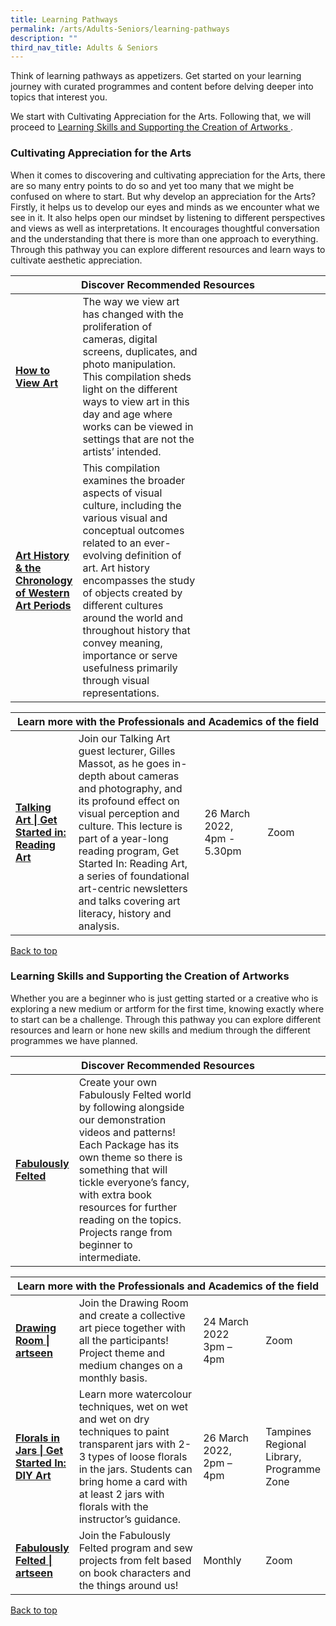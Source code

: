 ```yaml
---
title: Learning Pathways
permalink: /arts/Adults-Seniors/learning-pathways
description: ""
third_nav_title: Adults & Seniors
---
```

<style type="text/css">
/* Links */
.content a { color: #322987; }
.content a:focus,
.content a:hover { color: #28216c; }

/* Button Outline */
.bp-button { padding-left: 1.5rem; padding-right: 1.5rem; }
.bp-button.is-primary-outline { border: 1px solid #322987; color: #322987; background-color: transparent; text-decoration: none; }
.bp-button.is-primary-outline:focus,
.bp-button.is-primary-outline:hover { border: 1px solid #322987; color: #cff2e8; background-color: #322987; text-decoration: none; }

/* Responsive Iframe */
.responsive-iframe { position: absolute; top: 0; left: 0; bottom: 0; right: 0; width: 100%; height: 100%; }
.responsive-iframe-container { position: relative; overflow: hidden; width: 100%; }
.responsive-iframe-container.ratio-16by9 { padding-top: 56.25%; }
.responsive-iframe-container.ratio-4by3 { padding-top: 75%; }
.responsive-iframe-container.ratio-3by2 { padding-top: 66.66%; }
.responsive-iframe-container.ratio-1by1 { padding-top: 100%; }
</style>

Think of learning pathways as appetizers. Get started on your learning journey with curated programmes and content before delving deeper into topics that interest you.

We start with Cultivating Appreciation for the Arts. Following that, we will proceed to <a href="#learn-skills"> Learning Skills and Supporting the Creation of Artworks </a>. 

<h3><b> Cultivating Appreciation for the Arts </b></h3>
When it comes to discovering and cultivating appreciation for the Arts, there are so many entry points to do so and yet too many that we might be confused on where to start. But why develop an appreciation for the Arts? Firstly, it helps us to develop our eyes and minds as we encounter what we see in it. It also helps open our mindset by listening to different perspectives and views as well as interpretations. It encourages thoughtful conversation and the understanding that there is more than one approach to everything. 
Through this pathway you can explore different resources and learn ways to cultivate aesthetic appreciation.

<div class="horizontal-scroll margin--bottom--lg">
  <table class="generic-table">
    <thead>
      <tr>
        <th colspan="4" class="is-uppercase has-weight-normal ">Discover Recommended Resources</th>
      </tr>
    </thead>
    <tbody>
      <tr>
        <td style="width: 20%;"><a href="/arts/adults-seniors/content#lp-how-to-view-art" target="_blank"><b>How to View Art</b></a></td>
        <td style="width: 40%;">The way we view art has changed with the proliferation of cameras, digital screens, duplicates, and photo manipulation. This compilation sheds light on the different ways to view art in this day and age where works can be viewed in settings that are not the artists’ intended.</td>
        <td style="width: 20%;"> </td>
        <td style="width: 20%;"> </td>
      </tr>
      <tr>
        <td><a href="/arts/adults-seniors/content#playlist-art-history" target="_blank"><b> Art History & the Chronology of Western Art Periods</b></a></td>
        <td> This compilation examines the broader aspects of visual culture, including the various visual and conceptual outcomes related to an ever-evolving definition of art. Art history encompasses the study of objects created by different cultures around the world and throughout history that convey meaning, importance or serve usefulness primarily through visual representations.</td>
        <td></td>
        <td> </td>
      </tr>
    </tbody>
  </table>
</div>

<div class="horizontal-scroll margin--bottom--lg">
  <table class="generic-table">
    <thead>
      <tr>
        <th colspan="4" class="is-uppercase has-weight-normal "> Learn more with the Professionals and Academics of the field </th>
      </tr>
    </thead>
    <tbody>
      <tr>
        <td style="width: 20%;"><a href="https://go.gov.sg/talkingartwithgillesmassot" target="_blank"><b>Talking Art | Get Started in: Reading Art</b></a></td>
        <td style="width: 40%;"> Join our Talking Art guest lecturer, Gilles Massot, as he goes in-depth about cameras and photography, and its profound effect on visual perception and culture. This lecture is part of a year-long reading program, Get Started In: Reading Art, a series of foundational art-centric newsletters and talks covering art literacy, history and analysis.</td>
        <td style="width: 20%;">26 March 2022,<br> 4pm - 5.30pm </td>
        <td style="width: 20%;">Zoom </td>
    </tbody>
  </table>
</div>

<p class="has-text-right margin--top--xl"><a href="#main-content">Back to top</a></p>

<h3 id="learn-skills" class="margin--bottom--lg"><b> Learning Skills and Supporting the Creation of Artworks </b></h3>
Whether you are a beginner who is just getting started or a creative who is exploring a new medium or artform for the first time, knowing exactly where to start can be a challenge. 
Through this pathway you can explore different resources and learn or hone new skills and medium through the different programmes we have planned. 

<div class="horizontal-scroll margin--bottom--lg">
  <table class="generic-table">
    <thead>
      <tr>
        <th colspan="4" class="is-uppercase has-weight-normal ">Discover Recommended Resources</th>
      </tr>
    </thead>
    <tbody>
      <tr>
        <td style="width: 20%;"><a href="/arts/adults-seniors/content#lp-fabulously-felted" target="_blank"><b>Fabulously Felted</b></a></td>
        <td style="width: 40%;"> Create your own Fabulously Felted world by following alongside our demonstration videos and patterns! Each Package has its own theme so there is something that will tickle everyone’s fancy, with extra book resources for further reading on the topics. Projects range from beginner to intermediate.</td>
        <td style="width: 20%;"> </td>
        <td style="width: 20%;"> </td>
      </tr>
    </tbody>
  </table>
</div>

<div class="horizontal-scroll margin--bottom--lg">
  <table class="generic-table">
    <thead>
      <tr>
        <th colspan="4" class="is-uppercase has-weight-normal "> Learn more with the Professionals and Academics of the field </th>
      </tr>
    </thead>
    <tbody>
      <tr>
        <td style="width: 20%;"><a href="https://www.eventbrite.sg/e/drawing-room-artseen-registration-271798184687?aff=ebdsoporgprofile" target="_blank"><b> Drawing Room | artseen</b></a></td>
        <td style="width: 40%;"> Join the Drawing Room and create a collective art piece together with all the participants! Project theme and medium changes on a monthly basis.  </td>
        <td style="width: 20%;"> 24 March 2022<br> 3pm – 4pm </td>
        <td style="width: 20%;">Zoom </td>
      </tr>
<tr>
<td><a href="go.gov.sg/diyart-floralsinjars" target="_blank"><b> Florals in Jars | Get Started In: DIY Art</b></a></td>
        <td> Learn more watercolour techniques, wet on wet and wet on dry techniques to paint transparent jars with 2-3 types of loose florals in the jars. Students can bring home a card with at least 2 jars with florals with the instructor’s guidance.  </td>
        <td>26 March 2022, 2pm – 4pm </td>
        <td> Tampines Regional Library, Programme Zone </td>
      </tr>
<tr>
<td><a href="https://www.eventbrite.sg/e/fabulously-felted-deep-sea-critters-artseen-registration-264987132647?aff=odcleoeventsincollection" target="_blank"><b>Fabulously Felted | artseen</b></a></td>
        <td> Join the Fabulously Felted program and sew projects from felt based on book characters and the things around us!</td>
        <td>Monthly</td>
        <td>Zoom</td>
      </tr>
    </tbody>
  </table>
</div>

<p class="has-text-right margin--top--xl"><a href="#main-content">Back to top</a></p>